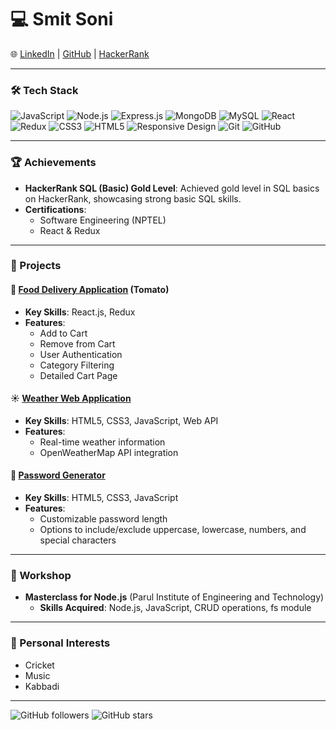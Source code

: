 # 💻 Smit Soni

🌐 [LinkedIn](https://www.linkedin.com/in/smitsoni29/) | [GitHub](https://github.com/Smit2912) | [HackerRank](https://www.hackerrank.com/profile/smitsoni2912)

---

### 🛠️ Tech Stack

![JavaScript](https://img.shields.io/badge/-JavaScript-F7DF1E?style=flat&logo=javascript&logoColor=black)
![Node.js](https://img.shields.io/badge/-Node.js-339933?style=flat&logo=node.js&logoColor=white)
![Express.js](https://img.shields.io/badge/-Express.js-000000?style=flat&logo=express&logoColor=white)
![MongoDB](https://img.shields.io/badge/-MongoDB-47A248?style=flat&logo=mongodb&logoColor=white)
![MySQL](https://img.shields.io/badge/-MySQL-4479A1?style=flat&logo=mysql&logoColor=white)
![React](https://img.shields.io/badge/-React-61DAFB?style=flat&logo=react&logoColor=black)
![Redux](https://img.shields.io/badge/-Redux-764ABC?style=flat&logo=redux&logoColor=white)
![CSS3](https://img.shields.io/badge/-CSS3-1572B6?style=flat&logo=css3&logoColor=white)
![HTML5](https://img.shields.io/badge/-HTML5-E34F26?style=flat&logo=html5&logoColor=white)
![Responsive Design](https://img.shields.io/badge/-Responsive_Design-FF4088?style=flat&logo=responsive&logoColor=white)
![Git](https://img.shields.io/badge/-Git-F05032?style=flat&logo=git&logoColor=white)
![GitHub](https://img.shields.io/badge/-GitHub-181717?style=flat&logo=github&logoColor=white)

---

### 🏆 Achievements

- **HackerRank SQL (Basic) Gold Level**: Achieved gold level in SQL basics on HackerRank, showcasing strong basic SQL skills.
- **Certifications**:
  - Software Engineering (NPTEL)
  - React & Redux

---

### 🌟 Projects

#### 🥗 [Food Delivery Application](https://fooddelivery-flax.vercel.app/) (Tomato)
- **Key Skills**: React.js, Redux
- **Features**:
  - Add to Cart
  - Remove from Cart
  - User Authentication
  - Category Filtering
  - Detailed Cart Page

#### ☀️ [Weather Web Application](https://weatherapp-sable-beta.vercel.app/)
- **Key Skills**: HTML5, CSS3, JavaScript, Web API
- **Features**:
  - Real-time weather information
  - OpenWeatherMap API integration

#### 🔐 [Password Generator](https://password-generator-one-lovat.vercel.app/)
- **Key Skills**: HTML5, CSS3, JavaScript
- **Features**:
  - Customizable password length
  - Options to include/exclude uppercase, lowercase, numbers, and special characters

---

### 💼 Workshop

- **Masterclass for Node.js** (Parul Institute of Engineering and Technology)
  - **Skills Acquired**: Node.js, JavaScript, CRUD operations, fs module

---

### 🎯 Personal Interests

- Cricket
- Music
- Kabbadi

---

![GitHub followers](https://img.shields.io/github/followers/Smit2912?style=social)
![GitHub stars](https://img.shields.io/github/stars/Smit2912?style=social)
